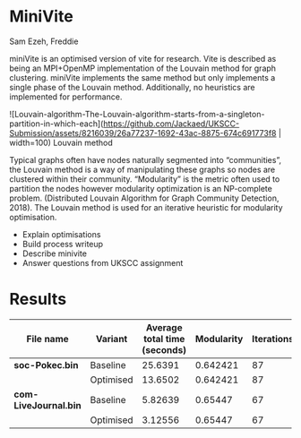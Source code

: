 # MiniVite
Sam Ezeh, Freddie

miniVite is an optimised version of vite for research. Vite is described as being an MPI+OpenMP implementation of the Louvain method for graph clustering. miniVite implements the same method but only implements a single phase of the Louvain method. Additionally, no heuristics are implemented for performance.

![Louvain-algorithm-The-Louvain-algorithm-starts-from-a-singleton-partition-in-which-each](https://github.com/Jackaed/UKSCC-Submission/assets/8216039/26a77237-1692-43ac-8875-674c691773f8 | width=100)
Louvain method

Typical graphs often have nodes naturally segmented into “communities”, the Louvain method is a way of manipulating these graphs so nodes are clustered within their community. “Modularity” is the metric often used to partition the nodes however modularity optimization is an NP-complete problem. (Distributed Louvain Algorithm for Graph Community Detection, 2018). The Louvain method is used for an iterative heuristic for modularity optimisation.

* Explain optimisations
* Build process writeup
* Describe minivite
* Answer questions from UKSCC assignment

# Results

| File name               | Variant   | Average total time (seconds) | Modularity | Iterations | MODS    |
| ----------------------- | --------- | ---------------------------- | ---------- | ---------- | ------- |
| **soc-Pokec.bin**       | Baseline  | 25.6391                      | 0.642421   | 87         | 16.4711 |
|                         | Optimised | 13.6502                      | 0.642421   | 87         | 8.76918 |
| **com-LiveJournal.bin** | Baseline  | 5.82639                      | 0.65447    | 67         | 3.8132  |
|                         | Optimised | 3.12556                      | 0.65447    | 67         | 2.04559 |
